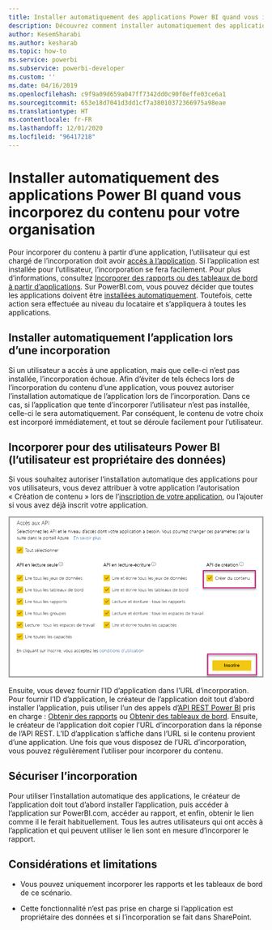 ```yaml
---
title: Installer automatiquement des applications Power BI quand vous incorporez du contenu pour votre organisation
description: Découvrez comment installer automatiquement des applications Power BI lorsque vous incorporez du contenu pour votre organisation.
author: KesemSharabi
ms.author: kesharab
ms.topic: how-to
ms.service: powerbi
ms.subservice: powerbi-developer
ms.custom: ''
ms.date: 04/16/2019
ms.openlocfilehash: c9f9a09d659a047ff7342dd0c90f0effe03ce6a1
ms.sourcegitcommit: 653e18d7041d3dd1cf7a38010372366975a98eae
ms.translationtype: HT
ms.contentlocale: fr-FR
ms.lasthandoff: 12/01/2020
ms.locfileid: "96417218"
---
```

# <a name="auto-install-power-bi-apps-when-embedding-for-your-organization"></a>Installer automatiquement des applications Power BI quand vous incorporez du contenu pour votre organisation

Pour incorporer du contenu à partir d’une application, l’utilisateur qui est chargé de l’incorporation doit avoir [accès à l’application](../../collaborate-share/service-create-distribute-apps.md). Si l’application est installée pour l’utilisateur, l’incorporation se fera facilement. Pour plus d’informations, consultez [Incorporer des rapports ou des tableaux de bord à partir d’applications](embed-from-apps.md). Sur PowerBI.com, vous pouvez décider que toutes les applications doivent être [installées automatiquement](https://powerbi.microsoft.com/blog/automatically-install-apps/). Toutefois, cette action sera effectuée au niveau du locataire et s’appliquera à toutes les applications.

## <a name="auto-install-app-on-embedding"></a>Installer automatiquement l’application lors d’une incorporation

Si un utilisateur a accès à une application, mais que celle-ci n’est pas installée, l’incorporation échoue. Afin d’éviter de tels échecs lors de l’incorporation du contenu d’une application, vous pouvez autoriser l’installation automatique de l’application lors de l’incorporation. Dans ce cas, si l’application que tente d’incorporer l’utilisateur n’est pas installée, celle-ci le sera automatiquement. Par conséquent, le contenu de votre choix est incorporé immédiatement, et tout se déroule facilement pour l’utilisateur.

## <a name="embed-for-power-bi-users-user-owns-data"></a>Incorporer pour des utilisateurs Power BI (l’utilisateur est propriétaire des données)

Si vous souhaitez autoriser l’installation automatique des applications pour vos utilisateurs, vous devez attribuer à votre application l’autorisation « Création de contenu » lors de l’[inscription de votre application](register-app.md#register-an-azure-ad-app), ou l’ajouter si vous avez déjà inscrit votre application.

![Inscription de l’application - Création de contenu](media/embed-auto-install-app/register-app-create-content.png)

Ensuite, vous devez fournir l’ID d’application dans l’URL d’incorporation. Pour fournir l’ID d’application, le créateur de l’application doit tout d’abord installer l’application, puis utiliser l’un des appels d’[API REST Power BI](/rest/api/power-bi/) pris en charge : [Obtenir des rapports](/rest/api/power-bi/reports/getreports) ou [Obtenir des tableaux de bord](/rest/api/power-bi/dashboards/getdashboards). Ensuite, le créateur de l’application doit copier l’URL d’incorporation dans la réponse de l’API REST. L’ID d’application s’affiche dans l’URL si le contenu provient d’une application.  Une fois que vous disposez de l’URL d’incorporation, vous pouvez régulièrement l’utiliser pour incorporer du contenu.

## <a name="secure-embed"></a>Sécuriser l’incorporation

Pour utiliser l’installation automatique des applications, le créateur de l’application doit tout d’abord installer l’application, puis accéder à l’application sur PowerBI.com, accéder au rapport, et enfin, obtenir le lien comme il le ferait habituellement. Tous les autres utilisateurs qui ont accès à l’application et qui peuvent utiliser le lien sont en mesure d’incorporer le rapport.

## <a name="considerations-and-limitations"></a>Considérations et limitations

* Vous pouvez uniquement incorporer les rapports et les tableaux de bord de ce scénario.

* Cette fonctionnalité n’est pas prise en charge si l’application est propriétaire des données et si l’incorporation se fait dans SharePoint.